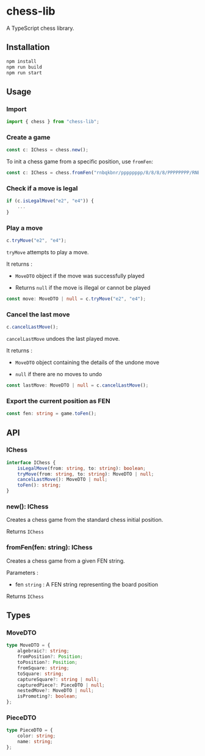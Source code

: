 # chess-lib

A TypeScript chess library.

## Installation

```bash
npm install
npm run build
npm run start
```

## Usage

### Import

```ts
import { chess } from "chess-lib";
```

### Create a game

```ts
const c: IChess = chess.new();
```

To init a chess game from a specific position, use `fromFen`:

```ts
const c: IChess = chess.fromFen("rnbqkbnr/pppppppp/8/8/8/8/PPPPPPPP/RNBQKBNR w KQkq - 0 1");
```

### Check if a move is legal

```ts
if (c.isLegalMove("e2", "e4")) {
    ...
}
```

### Play a move

```ts
c.tryMove("e2", "e4");
```

`tryMove` attempts to play a move.

It returns :

-   `MoveDTO` object if the move was successfully played

-   Returns `null` if the move is illegal or cannot be played

```ts
const move: MoveDTO | null = c.tryMove("e2", "e4");
```

### Cancel the last move

```ts
c.cancelLastMove();
```

`cancelLastMove` undoes the last played move.

It returns :

-   `MoveDTO` object containing the details of the undone move

-   `null` if there are no moves to undo

```ts
const lastMove: MoveDTO | null = c.cancelLastMove();
```

### Export the current position as FEN

```ts
const fen: string = game.toFen();
```

## API

### IChess

```ts
interface IChess {
    isLegalMove(from: string, to: string): boolean;
    tryMove(from: string, to: string): MoveDTO | null;
    cancelLastMove(): MoveDTO | null;
    toFen(): string;
}
```

### new(): IChess

Creates a chess game from the standard chess initial position.

Returns `IChess`

### fromFen(fen: string): IChess

Creates a chess game from a given FEN string.

Parameters :

-   fen `string` : A FEN string representing the board position

Returns `IChess`

## Types

### MoveDTO

```ts
type MoveDTO = {
    algebraic?: string;
    fromPosition?: Position;
    toPosition?: Position;
    fromSquare: string;
    toSquare: string;
    captureSquare?: string | null;
    capturedPiece?: PieceDTO | null;
    nestedMove?: MoveDTO | null;
    isPromoting?: boolean;
};
```

### PieceDTO

```ts
type PieceDTO = {
    color: string;
    name: string;
};
```

